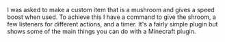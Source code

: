 I was asked to make a custom item that is a mushroom and gives a speed boost when used.  To achieve this I have a command to give the shroom, a few listeners for different actions, and a timer.  It's a fairly simple plugin but shows some of the main things you can do with a Minecraft plugin.
